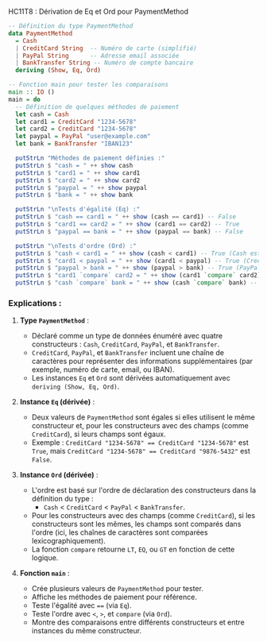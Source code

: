 HC11T8 : Dérivation de Eq et Ord pour PaymentMethod

```haskell
-- Définition du type PaymentMethod
data PaymentMethod
  = Cash
  | CreditCard String  -- Numéro de carte (simplifié)
  | PayPal String      -- Adresse email associée
  | BankTransfer String -- Numéro de compte bancaire
  deriving (Show, Eq, Ord)

-- Fonction main pour tester les comparaisons
main :: IO ()
main = do
  -- Définition de quelques méthodes de paiement
  let cash = Cash
  let card1 = CreditCard "1234-5678"
  let card2 = CreditCard "1234-5678"
  let paypal = PayPal "user@example.com"
  let bank = BankTransfer "IBAN123"

  putStrLn "Méthodes de paiement définies :"
  putStrLn $ "cash = " ++ show cash
  putStrLn $ "card1 = " ++ show card1
  putStrLn $ "card2 = " ++ show card2
  putStrLn $ "paypal = " ++ show paypal
  putStrLn $ "bank = " ++ show bank

  putStrLn "\nTests d'égalité (Eq) :"
  putStrLn $ "cash == card1 = " ++ show (cash == card1) -- False
  putStrLn $ "card1 == card2 = " ++ show (card1 == card2) -- True
  putStrLn $ "paypal == bank = " ++ show (paypal == bank) -- False

  putStrLn "\nTests d'ordre (Ord) :"
  putStrLn $ "cash < card1 = " ++ show (cash < card1) -- True (Cash est avant CreditCard)
  putStrLn $ "card1 < paypal = " ++ show (card1 < paypal) -- True (CreditCard est avant PayPal)
  putStrLn $ "paypal > bank = " ++ show (paypal > bank) -- True (PayPal est avant BankTransfer)
  putStrLn $ "card1 `compare` card2 = " ++ show (card1 `compare` card2) -- EQ
  putStrLn $ "cash `compare` bank = " ++ show (cash `compare` bank) -- LT
```

### Explications :
1. **Type `PaymentMethod`** :
   - Déclaré comme un type de données énuméré avec quatre constructeurs : `Cash`, `CreditCard`, `PayPal`, et `BankTransfer`.
   - `CreditCard`, `PayPal`, et `BankTransfer` incluent une chaîne de caractères pour représenter des informations supplémentaires (par exemple, numéro de carte, email, ou IBAN).
   - Les instances `Eq` et `Ord` sont dérivées automatiquement avec `deriving (Show, Eq, Ord)`.

2. **Instance `Eq` (dérivée)** :
   - Deux valeurs de `PaymentMethod` sont égales si elles utilisent le même constructeur et, pour les constructeurs avec des champs (comme `CreditCard`), si leurs champs sont égaux.
   - Exemple : `CreditCard "1234-5678" == CreditCard "1234-5678"` est `True`, mais `CreditCard "1234-5678" == CreditCard "9876-5432"` est `False`.

3. **Instance `Ord` (dérivée)** :
   - L'ordre est basé sur l'ordre de déclaration des constructeurs dans la définition du type :
     - `Cash` < `CreditCard` < `PayPal` < `BankTransfer`.
   - Pour les constructeurs avec des champs (comme `CreditCard`), si les constructeurs sont les mêmes, les champs sont comparés dans l'ordre (ici, les chaînes de caractères sont comparées lexicographiquement).
   - La fonction `compare` retourne `LT`, `EQ`, ou `GT` en fonction de cette logique.

4. **Fonction `main`** :
   - Crée plusieurs valeurs de `PaymentMethod` pour tester.
   - Affiche les méthodes de paiement pour référence.
   - Teste l'égalité avec `==` (via `Eq`).
   - Teste l'ordre avec `<`, `>`, et `compare` (via `Ord`).
   - Montre des comparaisons entre différents constructeurs et entre instances du même constructeur.
